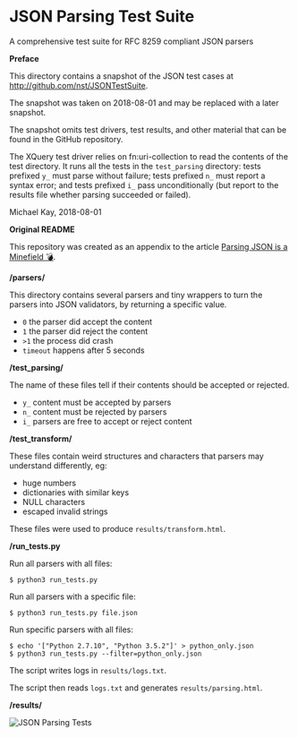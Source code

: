 # JSON Parsing Test Suite
A comprehensive test suite for RFC 8259 compliant JSON parsers

**Preface**

This directory contains a snapshot of the JSON test cases at http://github.com/nst/JSONTestSuite.

The snapshot was taken on 2018-08-01 and may be replaced with a later snapshot.

The snapshot omits test drivers, test results, and other material that can be found in the GitHub repository.

The XQuery test driver relies on fn:uri-collection to read the contents of the test directory.
It runs all the tests in the `test_parsing` directory: tests prefixed `y_` must parse without
failure; tests prefixed `n_` must report a syntax error; and tests prefixed `i_` pass unconditionally
(but report to the results file whether parsing succeeded or failed).

Michael Kay, 2018-08-01 

**Original README**

This repository was created as an appendix to the article [Parsing JSON is a Minefield 💣](http://seriot.ch/parsing_json.php).

**/parsers/**

This directory contains several parsers and tiny wrappers to turn the parsers into JSON validators, by returning a specific value.

- `0` the parser did accept the content
- `1` the parser did reject the content
- `>1` the process did crash
- `timeout` happens after 5 seconds

**/test\_parsing/**

The name of these files tell if their contents should be accepted or rejected.

- `y_` content must be accepted by parsers
- `n_` content must be rejected by parsers
- `i_` parsers are free to accept or reject content

**/test\_transform/**

These files contain weird structures and characters that parsers may understand differently, eg:

- huge numbers
- dictionaries with similar keys
- NULL characters
- escaped invalid strings

These files were used to produce `results/transform.html`.

**/run_tests.py**

Run all parsers with all files:

    $ python3 run_tests.py

Run all parsers with a specific file:

    $ python3 run_tests.py file.json

Run specific parsers with all files:

    $ echo '["Python 2.7.10", "Python 3.5.2"]' > python_only.json
    $ python3 run_tests.py --filter=python_only.json

The script writes logs in `results/logs.txt`.

The script then reads `logs.txt` and generates `results/parsing.html`.

**/results/**

<img src="results/pruned_results.png" alt="JSON Parsing Tests" />
